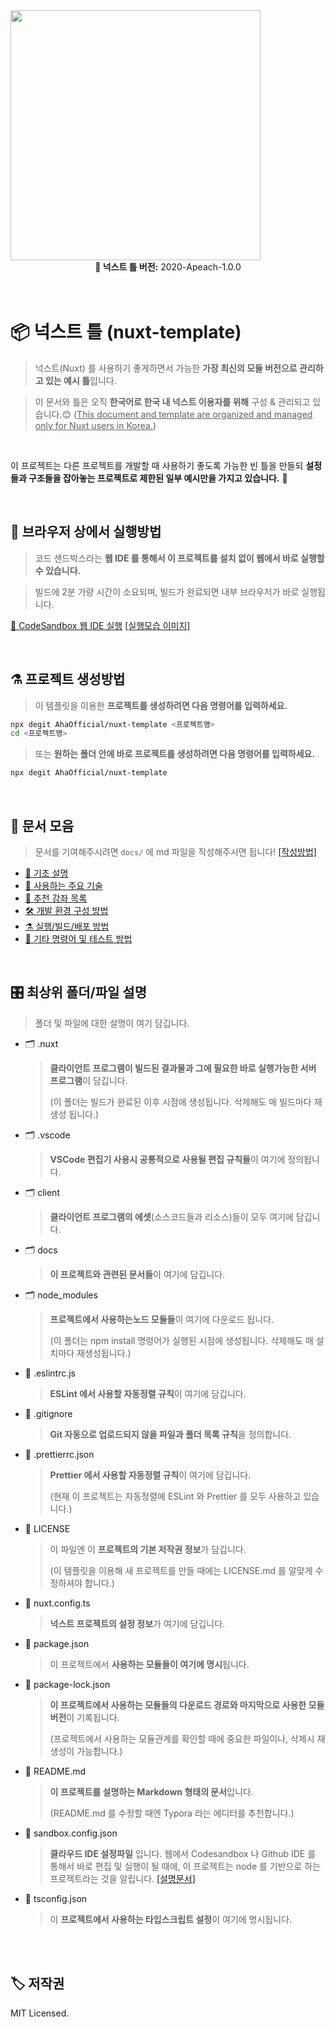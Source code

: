 <img src="https://i.imgur.com/R2wksCG.png" width="400"/>

<br/>

<center><b>📮 넉스트 틀 버전:</b> 2020-Apeach-1.0.0</center>

<br/>
<br/>

# 📦 넉스트 틀 (nuxt-template)

> 넉스트(Nuxt) 를 사용하기 좋게하면서 가능한 **가장 최신의 모듈 버전으로 관리하고 있는 예시 틀**입니다.

> 이 문서와 틀은 오직 **한국어로 한국 내 넉스트 이용자를 위해** 구성 & 관리되고 있습니다.😊 (<u>This document and template are organized and managed only for Nuxt users in Korea.</u>)

<br/>

이 프로젝트는 다른 프로젝트를 개발할 때 사용하기 좋도록 가능한 빈 틀을 만들되 **설정들과 구조들을 잡아놓는 프로젝트로 제한된 일부 예시만을 가지고 있습니다.** 🤗

<br/>

## 🔮 브라우저 상에서 실행방법

> 코드 샌드박스라는 **웹 IDE 를 통해서 이 프로젝트를 설치 없이 웹에서 바로 실행할 수 있습니다.**

> 빌드에 2분 가량 시간이 소요되며, 빌드가 완료되면 내부 브라우저가 바로 실행됩니다.

[🚀 CodeSandbox 웹 IDE 실행](https://githubbox.com/AhaOfficial/nuxt-template)  [[실행모습 이미지]](https://i.imgur.com/EsxrjSA.png)

<br/>

## ⚗️ 프로젝트 생성방법

> 이 템플릿을 이용한 **프로젝트를 생성하려면 다음 명령어를 입력하세요.**
```bash
npx degit AhaOfficial/nuxt-template <프로젝트명>
cd <프로젝트명>
```

> 또는 **원하는 폴더 안에 바로 프로젝트를 생성하려면 다음 명령어를 입력하세요.**
```bash
npx degit AhaOfficial/nuxt-template
```

<br/>

## 🥳 문서 모음

> 문서를 기여해주시려면 `docs/` 에 md 파일을 작성해주시면 됩니다! [[작성방법]](https://github.com/AhaOfficial/nuxt-template/tree/master/docs#-%EB%AC%B8%EC%84%9C-%EC%9E%91%EC%84%B1-%EB%B0%A9%EB%B2%95)

- [🤔 기초 설명](https://github.com/AhaOfficial/nuxt-template/blob/master/docs/기초_설명.md)
- [📔 사용하는 주요 기술](https://github.com/AhaOfficial/nuxt-template/blob/master/docs/사용하는_주요_기술.md)
- [👀 추천 강좌 목록](https://github.com/AhaOfficial/nuxt-template/blob/master/docs/%EC%B6%94%EC%B2%9C_%EA%B0%95%EC%A2%8C_%EB%AA%A9%EB%A1%9D.md)
- [🛠 개발 환경 구성 방법](https://github.com/AhaOfficial/nuxt-template/blob/master/docs/%EA%B0%9C%EB%B0%9C_%ED%99%98%EA%B2%BD_%EA%B5%AC%EC%84%B1_%EB%B0%A9%EB%B2%95.md)
- [⚗️ 실행/빌드/배포 방법](https://github.com/AhaOfficial/nuxt-template/blob/master/docs/%EC%8B%A4%ED%96%89_%EB%B9%8C%EB%93%9C_%EB%B0%B0%ED%8F%AC_%EB%B0%A9%EB%B2%95.md)
- [🔬 기타 명령어 및 테스트 방법](https://github.com/AhaOfficial/nuxt-template/blob/master/docs/%EA%B8%B0%ED%83%80_%EB%AA%85%EB%A0%B9%EC%96%B4_%EB%B0%8F_%ED%85%8C%EC%8A%A4%ED%8A%B8_%EB%B0%A9%EB%B2%95.md)

<br/>

## 🎛 최상위 폴더/파일 설명
> 폴더 및 파일에 대한 설명이 여기 담깁니다.

- 🗂 .nuxt

  > **클라이언트 프로그램이 빌드된 결과물과 그에 필요한 바로 실행가능한 서버 프로그램**이 담깁니다.
  >
  > (이 폴더는 빌드가 완료된 이후 시점에 생성됩니다. 삭제해도 매 빌드마다 재생성 됩니다.)

- 🗂 .vscode

  > **VSCode 편집기 사용시 공통적으로 사용될 편집 규칙들**이 여기에 정의됩니다.

- 🗂 client

  > **클라이언트 프로그램의 에셋**(소스코드들과 리소스)들이 모두 여기에 담깁니다.

- 🗂 docs

  > **이 프로젝트와 관련된 문서들**이 여기에 담깁니다.

- 🗂 node_modules

  > **프로젝트에서 사용하는노드 모듈들**이 여기에 다운로드 됩니다.
  >
  > (이 폴더는 npm install 명령어가 실행된 시점에 생성됩니다. 삭제해도 매 설치마다 재생성됩니다.)

- 📝 .eslintrc.js

  > **ESLint 에서 사용할 자동정렬 규칙**이 여기에 담깁니다.

- 📝 .gitignore

  > **Git 자동으로 업로드되지 않을 파일과 폴더 목록 규칙**을 정의합니다.

- 📝 .prettierrc.json

  > **Prettier 에서 사용할 자동정렬 규칙**이 여기에 담깁니다.
  >
  > (현재 이 프로젝트는 자동정렬에 ESLint 와 Prettier 를 모두 사용하고 있습니다.)

- 📝 LICENSE

  > 이 파일엔 이 **프로젝트의 기본 저작권 정보**가 담깁니다.
  >
  > (이 템플릿을 이용해 새 프로젝트를 만들 때에는 LICENSE.md 를 알맞게 수정하셔야 합니다.)

- 📝 nuxt.config.ts

  > **넉스트 프로젝트의 설정 정보**가 여기에 담깁니다.

- 📝 package.json

  > 이 프로젝트에서 **사용하는 모듈들이 여기에 명시**됩니다.

- 📝 package-lock.json

  > **이 프로젝트에서 사용하는 모듈들의 다운로드 경로와 마지막으로 사용한 모듈 버전**이 기록됩니다.
  >
  > (프로젝트에서 사용하는 모듈관계를 확인할 때에 중요한 파일이나, 삭제시 재생성이 가능합니다.)

- 📝 README.md

  > **이 프로젝트를 설명하는 Markdown 형태의 문서**입니다.
  >
  > (README.md 를 수정할 때엔 Typora 라는 에디터를 추천합니다.)

- 📝 sandbox.config.json

  > **클라우드 IDE 설정파일** 입니다. 웹에서 Codesandbox 나 Github IDE 를 통해서 바로 편집 및 실행이 될 때에, 이 프로젝트는 node 를 기반으로 하는 프로젝트라는 것을 알립니다. [[설명문서]](https://codesandbox.io/docs/importing#import-from-github)

- 📝 tsconfig.json

  > 이 **프로젝트에서 사용하는 타입스크립트 설정**이 여기에 명시됩니다.

<br/>
<br/>

## 🏷 저작권

MIT Licensed.

